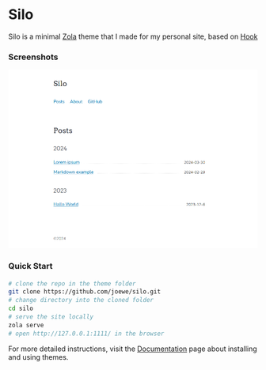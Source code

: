 # Silo

Silo is a minimal [Zola](https://www.getzola.org/) theme that I made for my personal site, based on [Hook](https://github.com/InputUsername/zola-hook)

### Screenshots

<img alt="Website Screenshot" src="screenshot.png"  />

### Quick Start

```bash
# clone the repo in the theme folder
git clone https://github.com/joewe/silo.git
# change directory into the cloned folder
cd silo
# serve the site locally
zola serve
# open http://127.0.0.1:1111/ in the browser
```

For more detailed instructions, visit the [Documentation](https://www.getzola.org/documentation/themes/installing-and-using-themes/) page about installing and using themes.